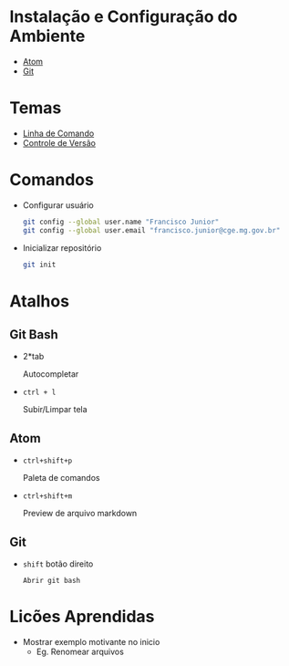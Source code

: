 # Instalação e Configuração do Ambiente

* [Atom](https://atom.io/)
* [Git](https://git-scm.com/download/)

# Temas

* [Linha de Comando](http://swcarpentry.github.io/shell-novice/)
* [Controle de Versão](http://swcarpentry.github.io/git-novice/)

# Comandos

* Configurar usuário
  ```bash
  git config --global user.name "Francisco Junior"
  git config --global user.email "francisco.junior@cge.mg.gov.br"
  ```

* Inicializar repositório
  ```bash
  git init
  ```



# Atalhos

## Git Bash

* 2*tab

    Autocompletar

* `ctrl + l`

    Subir/Limpar tela


## Atom

* `ctrl+shift+p`

    Paleta de comandos

* `ctrl+shift+m`

    Preview de arquivo markdown

## Git

* `shift` botão direito

      Abrir git bash


# Licões Aprendidas

* Mostrar exemplo motivante no inicio
  * Eg. Renomear arquivos
